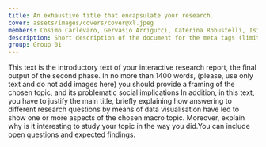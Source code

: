```yaml
---
title: An exhaustive title that encapsulate your research.
cover: assets/images/covers/cover@xl.jpeg
members: Cosimo Carlevaro, Gervasio Arrigucci, Caterina Robustelli, Isidora Bencivenni, Giuliano Mancini, Viviana Pini
description: Short description of the document for the meta tags (limit to 150 characters, longer will be cut by search engines)
group: Group 01
---
```

This text is the introductory text of your interactive research report, the final output of the second phase.
In no more than 1400 words, (please, use only text and do not add images here) you should provide a framing of the chosen topic, and its problematic social implications In addition, in this text, you have to justify the main title, briefly explaining  how answering to different research questions by means of data visualisation have led to show one or more aspects of the chosen macro topic.
Moreover, explain why is it interesting to study your topic in the way you did.You can include open questions and expected findings.
